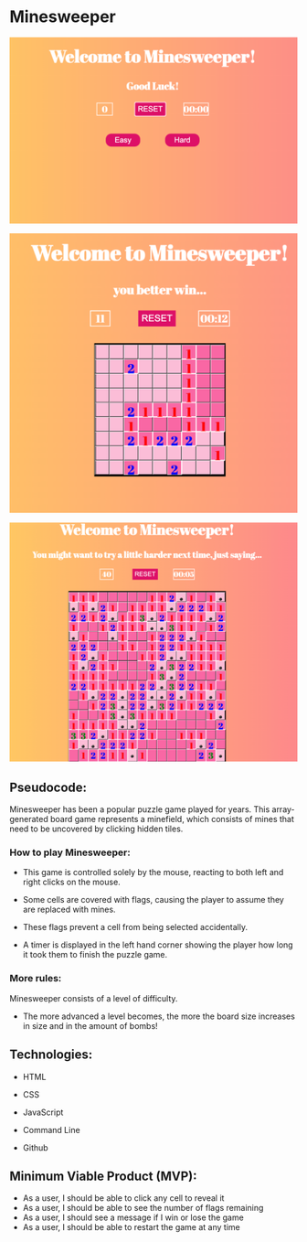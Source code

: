 # Minesweeper

![Main](/images/mainscreen.png)

![Easy](/images/easypic.png)

![Hard](/images/hardpic.png)

## Pseudocode:
Minesweeper has been a popular puzzle game played for years. This array-generated board game represents a minefield, which consists of mines that need to be uncovered by clicking hidden tiles.  

### How to play Minesweeper:

- This game is controlled solely by the mouse, reacting to both left and right clicks on the mouse. 

-   Some cells are covered with flags, causing the player to assume they are replaced with mines. 

-   These flags prevent a cell from being selected accidentally. 

-  A timer is displayed in the left hand corner showing the player how long it took them to finish the puzzle game. 

### More rules: 
Minesweeper consists of a level of difficulty. 

-  The more advanced a level becomes, the more the board size increases in size and in the amount of bombs! 

## Technologies:
- HTML 

- CSS 

- JavaScript

- Command Line

- Github 

## Minimum Viable Product (MVP):
-   As a user, I should be able to click any cell to reveal it
-  As a user, I should be able to see the number of flags remaining
-  As a user, I should see a message if I win or lose the game 
-  As a user, I should be able to restart the game at any time 
